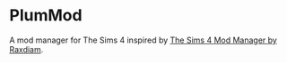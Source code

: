 # PlumMod
A mod manager for The Sims 4 inspired by [The Sims 4 Mod Manager by Raxdiam](http://www.raxdiam.com/ts4mm/).
